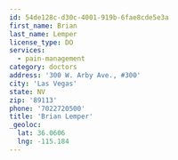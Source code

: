 ```yaml
---
id: 54de128c-d30c-4001-919b-6fae8cde5e3a
first_name: Brian
last_name: Lemper
license_type: DO
services:
  - pain-management
category: doctors
address: '300 W. Arby Ave., #300'
city: 'Las Vegas'
state: NV
zip: '89113'
phone: '7022720500'
title: 'Brian Lemper'
_geoloc:
  lat: 36.0606
  lng: -115.184
---
```

